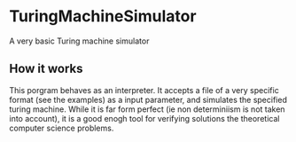 # TuringMachineSimulator
A very basic Turing machine simulator

## How it works
This porgram behaves as an interpreter. It accepts a file of a very specific format (see the examples) as a input parameter, and simulates the specified turing machine. While it is far form perfect (ie non determiniism is not taken into account), it is a good enogh tool for verifying solutions the theoretical computer science problems.
